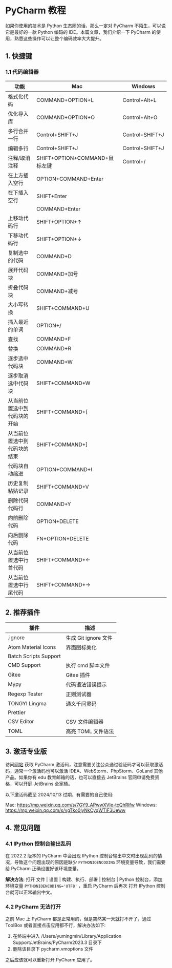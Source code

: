 # PyCharm 教程

<show-structure depth="2"/>

如果你使用的技术是 Python 生态圈的话，那么一定对 PyCharm 不陌生，可以说它是最好的一款 Python 编码的 IDE。本篇文章，我们介绍一下 PyCharm 的使用，熟悉这些操作可以让整个编码效率大大提升。

## 1. 快捷键

### 1.1 代码编辑器

| 功能             | Mac                                            | Windows                              |
|----------------|------------------------------------------------|--------------------------------------|
| 格式化代码          | <shortcut>COMMAND+OPTION+L</shortcut>          | <shortcut>Control+Alt+L</shortcut>   |
| 优化导入库          | <shortcut>COMMAND+OPTION+O</shortcut>          | <shortcut>Control+Alt+O</shortcut>   |
| 多行合并一行         | <shortcut>Control+SHIFT+J</shortcut>           | <shortcut>Control+SHIFT+J</shortcut> |
| 编辑多行           | <shortcut>Control+SHIFT+J</shortcut>           | <shortcut>Control+SHIFT+J</shortcut> |
| 注释/取消注释        | <shortcut>SHIFT+OPTION+COMMAND+鼠标左键</shortcut> | <shortcut>Control+/</shortcut>       |
| 在上方插入空行        | <shortcut>OPTION+COMMAND+Enter</shortcut>      |                                      |
| 在下插入空行         | <shortcut>SHIFT+Enter</shortcut>               |                                      |
|                | <shortcut>COMMAND+Enter</shortcut>             |                                      |
| 上移动代码行         | <shortcut>SHIFT+OPTION+↑</shortcut>            |                                      |
| 下移动代码行         | <shortcut>SHIFT+OPTION+↓</shortcut>            |                                      |
| 复制选中的代码        | <shortcut>COMMAND+D</shortcut>                 |                                      |
| 展开代码块          | <shortcut>COMMAND+加号</shortcut>                |                                      |
| 折叠代码块          | <shortcut>COMMAND+减号</shortcut>                |                                      |
| 大小写转换          | <shortcut>SHIFT+COMMAND+U</shortcut>           |                                      |
| 插入最近的单词        | <shortcut>OPTION+/</shortcut>                  |                                      |
| 查找             | <shortcut>COMMAND+F</shortcut>                 |                                      |
| 替换             | <shortcut>COMMAND+R</shortcut>                 |                                      |
| 逐步选中代码块        | <shortcut>COMMAND+W</shortcut>                 |                                      |
| 逐步取消选中代码块      | <shortcut>SHIFT+COMMAND+W</shortcut>           |                                      |
| 从当前位置选中到代码块的开始 | <shortcut>SHIFT+COMMAND+[</shortcut>           |                                      |
| 从当前位置选中到代码块的结束 | <shortcut>SHIFT+COMMAND+]</shortcut>           |                                      |
| 代码块自动缩进        | <shortcut>OPTION+COMMAND+I</shortcut>          |                                      |
| 历史复制粘贴记录       | <shortcut>SHIFT+COMMAND+V</shortcut>           |                                      |
| 删除代码代码行        | <shortcut>COMMAND+Y</shortcut>                 |                                      |
| 向前删除代码         | <shortcut>OPTION+DELETE</shortcut>             |                                      |
| 向后删除代码         | <shortcut>FN+OPTION+DELETE</shortcut>          |                                      |
| 从当前位置选中行首代码    | <shortcut>SHIFT+COMMAND+←</shortcut>           |                                      |
| 从当前位置选中行尾代码    | <shortcut>SHIFT+COMMAND+→</shortcut>           |                                      |


## 2. 推荐插件

| 插件                    | 描述               |
|-----------------------|------------------|
| .ignore               | 生成 Git ignore 文件 |
| Atom Material Icons   | 界面图标美化           |
| Batch Scripts Support |                  |
| CMD Support           | 执行 cmd 脚本文件      |
| Gitee                 | Gitee 插件         |
| Mypy                  | 代码语法错误提示         |
| Regexp Tester         | 正则测试器            |
| TONGYI Lingma         | 通义千问灵码           |
| Prettier              |                  |
| CSV Editor            | CSV 文件编辑器        |
| TOML                  | 高亮 TOML 文件语法     |


## 3. 激活专业版

访问[网站](https://www.ajihuo.com/pycharm/4197.html) 获取 PyCharm 激活码，注意需要关注公众通过验证码才可以获取激活码，通常一个激活码也可以激活 IDEA、WebStorm、PhpStorm、GoLand 其他产品。如果你有 edu 教育邮箱的话，也可以直接去 JetBrains 官网申请免费资格，可以开庭 JetBrains 全家桶。

以下激活码截至 2024/10/13 过期，有需要的自己使用:


Mac: https://mp.weixin.qq.com/s/7GY9_APwwXVIe-tcQhRlfw
Windows: https://mp.weixin.qq.com/s/vgTko0lyNkCyqWTiF3Ueww

## 4. 常见问题

### 4.1 IPython 控制台输出乱码

在 2022.2 版本的 PyCharm 中会出现 IPython 控制台输出中文时出现乱码的情况，导致这个问题出现的原因是缺少 `PYTHONIOENCODING` 环境变量导致，我们需要给 PyCharm 正确设置好该环境变量。

**解决方法**: 打开 <ui-path>文件 | 设置 | 构建、执行、部署 | 控制台 | Python 控制台</ui-path>，添加环境变量 `PYTHONIOENCODING='UTF8'` ，重启 PyCharm 后再次 打开 IPython 控制台就可以正常输出中文。


### 4.2 PyCharm 无法打开

之前 Mac 上 PyCharm 都是正常用的，但是突然某一天就打不开了，通过 ToolBox 或者直接点击应用都不行，解决办法如下:

1. 在终端中进入 /Users/yumingmin/Library/Application Support/JetBrains/PyCharm2023.3 目录下
2. 删除该目录下 pycharm.vmoptions 文件

之后应该就可以重新打开 PyCharm 应用了。

